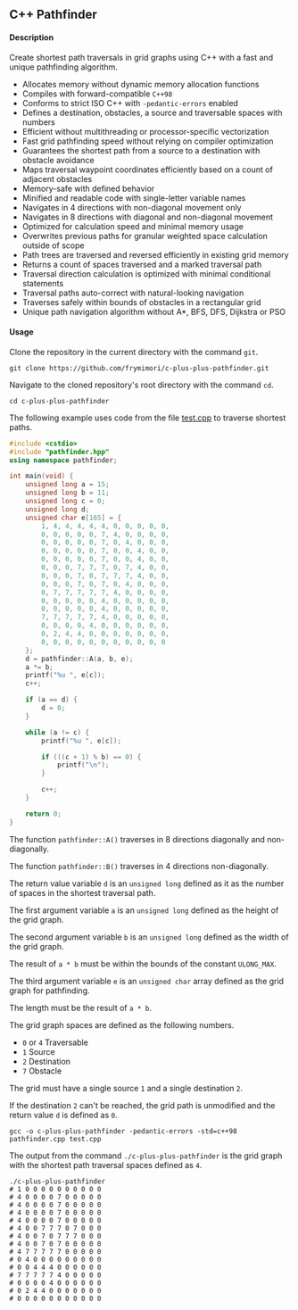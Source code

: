 ## C++ Pathfinder

#### Description
Create shortest path traversals in grid graphs using C++ with a fast and unique pathfinding algorithm.

- Allocates memory without dynamic memory allocation functions
- Compiles with forward-compatible `C++98`
- Conforms to strict ISO C++ with `-pedantic-errors` enabled
- Defines a destination, obstacles, a source and traversable spaces with numbers
- Efficient without multithreading or processor-specific vectorization
- Fast grid pathfinding speed without relying on compiler optimization
- Guarantees the shortest path from a source to a destination with obstacle avoidance
- Maps traversal waypoint coordinates efficiently based on a count of adjacent obstacles
- Memory-safe with defined behavior
- Minified and readable code with single-letter variable names
- Navigates in 4 directions with non-diagonal movement only
- Navigates in 8 directions with diagonal and non-diagonal movement
- Optimized for calculation speed and minimal memory usage
- Overwrites previous paths for granular weighted space calculation outside of scope
- Path trees are traversed and reversed efficiently in existing grid memory
- Returns a count of spaces traversed and a marked traversal path
- Traversal direction calculation is optimized with minimal conditional statements
- Traversal paths auto-correct with natural-looking navigation
- Traverses safely within bounds of obstacles in a rectangular grid
- Unique path navigation algorithm without A*, BFS, DFS, Dijkstra or PSO

#### Usage
Clone the repository in the current directory with the command `git`.

``` console
git clone https://github.com/frymimori/c-plus-plus-pathfinder.git
```

Navigate to the cloned repository's root directory with the command `cd`.

``` console
cd c-plus-plus-pathfinder
```

The following example uses code from the file [test.cpp](https://github.com/frymimori/c-plus-plus-pathfinder/blob/main/test.cpp) to traverse shortest paths.

``` cpp
#include <cstdio>
#include "pathfinder.hpp"
using namespace pathfinder;

int main(void) {
	unsigned long a = 15;
	unsigned long b = 11;
	unsigned long c = 0;
	unsigned long d;
	unsigned char e[165] = {
		1, 4, 4, 4, 4, 4, 0, 0, 0, 0, 0,
		0, 0, 0, 0, 0, 7, 4, 0, 0, 0, 0,
		0, 0, 0, 0, 0, 7, 0, 4, 0, 0, 0,
		0, 0, 0, 0, 0, 7, 0, 0, 4, 0, 0,
		0, 0, 0, 0, 0, 7, 0, 0, 4, 0, 0,
		0, 0, 0, 7, 7, 7, 0, 7, 4, 0, 0,
		0, 0, 0, 7, 0, 7, 7, 7, 4, 0, 0,
		0, 0, 0, 7, 0, 7, 0, 4, 0, 0, 0,
		0, 7, 7, 7, 7, 7, 4, 0, 0, 0, 0,
		0, 0, 0, 0, 0, 4, 0, 0, 0, 0, 0,
		0, 0, 0, 0, 0, 4, 0, 0, 0, 0, 0,
		7, 7, 7, 7, 7, 4, 0, 0, 0, 0, 0,
		0, 0, 0, 0, 4, 0, 0, 0, 0, 0, 0,
		0, 2, 4, 4, 0, 0, 0, 0, 0, 0, 0,
		0, 0, 0, 0, 0, 0, 0, 0, 0, 0, 0
	};
	d = pathfinder::A(a, b, e);
	a *= b;
	printf("%u ", e[c]);
	c++;

	if (a == d) {
		d = 0;
	}

	while (a != c) {
		printf("%u ", e[c]);

		if (((c + 1) % b) == 0) {
			printf("\n");
		}

		c++;
	}

	return 0;
}
```

The function `pathfinder::A()` traverses in 8 directions diagonally and non-diagonally.

The function `pathfinder::B()` traverses in 4 directions non-diagonally.

The return value variable `d` is an `unsigned long` defined as it as the number of spaces in the shortest traversal path.

The first argument variable `a` is an `unsigned long` defined as the height of the grid graph.

The second argument variable `b` is an `unsigned long` defined as the width of the grid graph.

The result of `a * b` must be within the bounds of the constant `ULONG_MAX`.

The third argument variable `e` is an `unsigned char` array defined as the grid graph for pathfinding.

The length must be the result of `a * b`.

The grid graph spaces are defined as the following numbers.

- `0` or `4` Traversable
- `1` Source
- `2` Destination
- `7` Obstacle

The grid must have a single source `1` and a single destination `2`.

If the destination `2` can't be reached, the grid path is unmodified and the return value `d` is defined as `0`.

``` console
gcc -o c-plus-plus-pathfinder -pedantic-errors -std=c++98 pathfinder.cpp test.cpp
```

The output from the command `./c-plus-plus-pathfinder` is the grid graph with the shortest path traversal spaces defined as `4`.

``` console
./c-plus-plus-pathfinder
# 1 0 0 0 0 0 0 0 0 0 0
# 4 0 0 0 0 7 0 0 0 0 0
# 4 0 0 0 0 7 0 0 0 0 0
# 4 0 0 0 0 7 0 0 0 0 0
# 4 0 0 0 0 7 0 0 0 0 0
# 4 0 0 7 7 7 0 7 0 0 0
# 4 0 0 7 0 7 7 7 0 0 0
# 4 0 0 7 0 7 0 0 0 0 0
# 4 7 7 7 7 7 0 0 0 0 0
# 0 4 0 0 0 0 0 0 0 0 0
# 0 0 4 4 4 0 0 0 0 0 0
# 7 7 7 7 7 4 0 0 0 0 0
# 0 0 0 0 4 0 0 0 0 0 0
# 0 2 4 4 0 0 0 0 0 0 0
# 0 0 0 0 0 0 0 0 0 0 0
```
